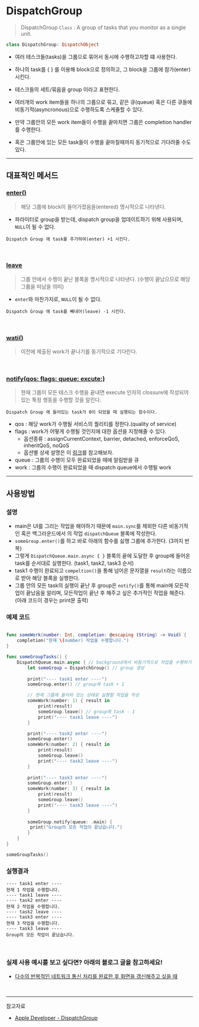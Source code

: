 # DispatchGroup

> DispatchGroup `Class`
> : A group of tasks that you monitor as a single unit.

```swift
class DispatchGroup: DispatchObject
```

- 여러 테스크들(tasks)을 그룹으로 묶어서 동시에 수행하고자할 떄 사용한다.
- 하나의 task를 { } 를 이용해 block으로 정의하고, 그 block을 그룹에 참가(enter)시킨다.
- 테스크들의 세트/묶음을 group 이라고 표현한다.

- 여러개의 work item들을 하나의 그룹으로 묶고, 같은 큐(queue) 혹은 다른 큐들에 비동기적(asyncronous)으로 수행하도록 스케쥴할 수 있다.

- 만약 그룹안의 모든 work item들이 수행을 끝마치면 그룹은 completion handler를 수행한다.
- 혹은 그룹안에 있는 모든 task들이 수행을 끝마칠때까지 동기적으로 기다려줄 수도 있다.

----

## 대표적인 메서드

### [enter()](https://developer.apple.com/documentation/dispatch/dispatchgroup/1452803-enter)

 > 해당 그룹에 block이 들어가졌음을(entered) 명시적으로 나타낸다.

- 파라미터로 group을 받는데, dispatch group을 업데이트하기 위해 사용되며, `NULL`이 될 수 없다.

```
Dispatch Group 에 task를 추가하여(enter) +1 시킨다.
```

</br>

### [leave](https://developer.apple.com/documentation/dispatch/dispatchgroup/1452872-leave)

> 그룹 안에서 수행이 끝난 블록을 명시적으로 나타낸다. (수행이 끝났으므로 해당 그룹을 떠남을 의미)

- `enter`와 마찬가지로, `NULL`이 될 수 없다.

```
Dispatch Group 에 task를 빼내어(leave) -1 시킨다.
```

</br>

### [wati()](https://developer.apple.com/documentation/dispatch/dispatchgroup/2016090-wait)

> 이전에 제출된 work가 끝나기를 동기적으로 기다린다.

</br>

### [notify(qos: flags: queue: excute:)](https://developer.apple.com/documentation/dispatch/dispatchgroup/2016066-notify)

> 현재 그룹이 모든 테스크 수행을 끝내면 execute 인자의 clossure에 작성되어 있는 툭정 행동을 수행할 것을 알린다.

```
Dispatch Group 에 들어있는 task가 0이 되었을 때 실행되는 함수이다.
```

- qos : 해당 work가 수행될 서비스의 퀄리티를 정한다.(quality of service)
- flags : work가 어떻게 수행될 것인지에 대한 옵션을 지정해줄 수 있다.
    - 옵션종류 : assignCurrentContext, barrier, detached, enforceQoS, inheritQoS, noQoS
    - 옵션별 상세 설명은 이 [링크](https://developer.apple.com/documentation/dispatch/dispatchworkitemflags)를 참고해보자.
- queue : 그룹의 수행이 모두 완료되었을 때에 알림받을 큐
- work : 그룹의 수행이 완료되었을 때 dispatch queue에서 수행될 work

----

## 사용방법
### 설명
- main은 UI를 그리는 작업을 해야하기 때문에 `main.sync`를 제외한 다른 비동기적인 혹은 백그라운드에서 의 작업 `dispatchQueue` 블록에 작성한다.
- `someGroup.enter()`를 하고 바로 아래의 함수를 싫행 그룹에 추가한다. (3까지 반복)
- 그렇게 `DispatchQueue.main.async { }` 블록의 끝에 도달한 후 group에 들어온 task를 순서대로 실행한다. (task1, task2, task3 순서)
- task1 수행이 완료되고 `compeltion()`을 통해 넘어온 문자열을 `result`라는 이름으로 받아 해당 블록을 실행한다.
- 그룹 안의 모든 task의 실행이 끝난 후 group은 `notify()`를 통해 main에 모든작업이 끝났음을 알리며, 모든작업이 끝난 후 해주고 싶은 추가적인 작업을 해준다. (아래 코드이 경우는 print문 출력)


### 예제 코드
```swift

func someWork(number: Int, completion: @escaping (String) -> Void) {
    completion("현재 \(number) 작업을 수행합니다.")
}

func someGroupTasks() {
    DispatchQueue.main.async { // background에서 비동기적으로 작업을 수행하기 위해 async로 수행
        let someGroup = DispatchGroup() // group 생성
        
        print("---- task1 enter ----")
        someGroup.enter() // group에 task + 1

        // 현재 그룹에 들어와 있는 상태로 실행할 작업을 작성
        someWork(number: 1) { result in
            print(result)
            someGroup.leave() // group에 task - 1
            print("---- task1 leave ----")
        }

        print("---- task2 enter ----")
        someGroup.enter()
        someWork(number: 2) { result in
            print(result)
            someGroup.leave()
            print("---- task2 leave ----")
        }
        
        print("---- task3 enter ----")
        someGroup.enter()
        someWork(number: 3) { result in
            print(result)
            someGroup.leave()
            print("---- task3 leave ----")
        }
        
        someGroup.notify(queue: .main) {
         print("Group의 모든 작업이 끝났습니다.")
        }
    }
}

someGroupTasks()

```

### 실행결과
```
---- task1 enter ----
현재 1 작업을 수행합니다.
---- task1 leave ----
---- task2 enter ----
현재 2 작업을 수행합니다.
---- task2 leave ----
---- task3 enter ----
현재 3 작업을 수행합니다.
---- task3 leave ----
Group의 모든 작업이 끝났습니다.
```

</br>

### 실제 사용 예시를 보고 싶다면? 아래의 블로그 글을 참고하세요!
- [다수의 반복적인 네트워크 통신 처리를 완료한 후 화면을 갱신해주고 싶을 때](https://nareunhagae.tistory.com/65)

</br>

----

참고자료
- [Apple Developer - DispatchGroup](https://developer.apple.com/documentation/dispatch/dispatchgroup)